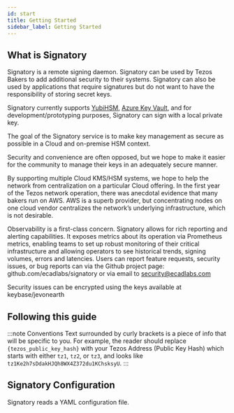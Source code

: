 ```yaml
---
id: start
title: Getting Started
sidebar_label: Getting Started
---
```



## What is Signatory

Signatory is a remote signing daemon. Signatory can be used by Tezos Bakers to add additional security to their systems. Signatory can also be used by applications that require signatures but do not want to have the responsibility of storing secret keys.

Signatory currently supports [YubiHSM][yubi], [Azure Key Vault][azure], and for development/prototyping purposes, Signatory can sign with a local private key.

The goal of the Signatory service is to make key management as secure as possible in a Cloud and on-premise HSM context.

Security and convenience are often opposed, but we hope to make it easier for the community to manage their keys in an adequately secure manner.

By supporting multiple Cloud KMS/HSM systems, we hope to help the network from centralization on a particular Cloud offering. In the first year of the Tezos network operation, there was anecdotal evidence that many bakers run on AWS. AWS is a superb provider, but concentrating nodes on one cloud vendor centralizes the network’s underlying infrastructure, which is not desirable.

Observability is a first-class concern. Signatory allows for rich reporting and alerting capabilities. It exposes metrics about its operation via Prometheus metrics, enabling teams to set up robust monitoring of their critical infrastructure and allowing operators to see historical trends, signing volumes, errors and latencies. Users can report feature requests, security issues, or bug reports can via the Github project page: 
github.com/ecadlabs/signatory or via email to security@ecadlabs.com

Security issues can be encrypted using the keys available at keybase/jevonearth

[yubi]: https://www.yubico.com/products/hardware-security-module/
[azure]: https://docs.microsoft.com/en-us/azure/key-vault/

## Following this guide

:::note Conventions
Text surrounded by curly brackets is a piece of info that will be specific to you. For example, the reader should replace `{tezos_public_key_hash}` with your Tezos Address (Public Key Hash) which starts with either `tz1`, `tz2`, or `tz3`, and looks like `tz1Ke2h7sDdakHJQh8WX4Z372du1KChsksyU`.
:::

## Signatory Configuration

Signatory reads a YAML configuration file. <!-- TODO: Explain config file structure here-->

